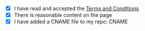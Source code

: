 - [x] I have read and accepted the [Terms and Conditions](http://js.org/terms.html)
- [x] There is reasonable content on the page
- [x] I have added a CNAME file to my repo: CNAME
